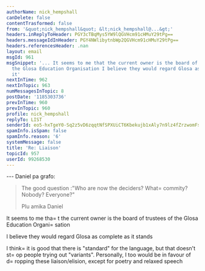 ```yaml
---
authorName: nick_hempshall
canDelete: false
contentTrasformed: false
from: '&quot;nick_hempshall&quot; &lt;nick_hempshall@...&gt;'
headers.inReplyToHeader: PGY3cTBqMys5YW9lQGVHcm91cHMuY29tPg==
headers.messageIdInHeader: PGY4NWlibytnbWp2QGVHcm91cHMuY29tPg==
headers.referencesHeader: .nan
layout: email
msgId: 961
msgSnippet: '... It seems to me that the current owner is the board of trustees of
  the Glosa Education Organisation I believe they would regard Glosa as complete as
  it'
nextInTime: 962
nextInTopic: 963
numMessagesInTopic: 8
postDate: '1185303736'
prevInTime: 960
prevInTopic: 960
profile: nick_hempshall
replyTo: LIST
senderId: eo5-hxTgeY0-Sq2z5vD6zqqtNfSPXUiCT6Kbekujb1xAly7n9lz4fZrzwomFsmkAlZWKvC_uLIZUYZmm1ITlHMVRctYTW8WB5vg8x3B2iPXEVMqc
spamInfo.isSpam: false
spamInfo.reason: '6'
systemMessage: false
title: 'Re: Liaison'
topicId: 957
userId: 99268530
---
```


--- Daniel pa grafo:
>
> The good question :"Who are now the deciders? What=
 commity? Nobody? 
> Everyone?"
> 
> Plu amika
> Daniel

It seems to me tha=
t the current owner is the board of trustees of the 
Glosa Education Organi=
sation

I believe they would regard Glosa as complete as it stands

I think=
 it is good that there is "standard" for the language, but that 
doesn't st=
op people trying out "variants". Personally, I too would be 
in favour of d=
ropping these liaison/elision, except for poetry and 
relaxed speech



